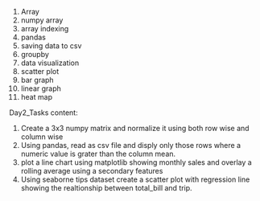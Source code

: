 1. Array
2. numpy array
3. array indexing
4. pandas
5. saving data to csv
6. groupby
7. data visualization
8. scatter plot
9. bar graph
10. linear graph
11. heat map


Day2_Tasks content:
1. Create a 3x3 numpy matrix and normalize it using both row wise and column wise
2. Using pandas, read as csv file and disply only those rows where a numeric value is grater than the column mean.
3. plot a line chart using matplotlib showing monthly sales and overlay a rolling average using a secondary features
4. Using seaborne tips dataset create a scatter plot with regression line showing the realtionship between total_bill and trip.